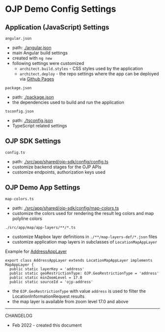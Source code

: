 # OJP Demo Config Settings

## Application (JavaScript) Settings

`angular.json`

- path: [./angular.json](./../angular.json)
- main Angular build settings
- created with `ng new`
- following settings were customized 
    - `architect.build.styles` - CSS styles used by the application
    - `architect.deploy` - the repo settings where the app can be deployed via [Github Pages](https://pages.github.com/)

`package.json`

- path: [./package.json](./../package.json)
- the dependencies used to build and run the application

`tsconfig.json`

- path: [./tsconfig.json](./../tsconfig.json)
- TypeScript related settings

## OJP SDK Settings

`config.ts`

- path: [./src/app/shared/ojp-sdk/config/config.ts](./../src/app/shared/ojp-sdk/config/config.ts)
- customize backend stages for the OJP APIs
- customize endpoints, authorization keys used

## OJP Demo App Settings

`map-colors.ts`

- path: [./src/app/shared/ojp-sdk/config/map-colors.ts](./../src/app/shared/ojp-sdk/config/map-colors.ts)
- customize the colors used for rendering the result leg colors and map polyline colors

`./src/app/map/app-layers/**/*.ts`

- customize Mapbox layer definitions in `./**/map-layers-def/*.json` files
- customize application map layers in subclasses of `LocationMapAppLayer`

Example for [AddressAppLayer](./../src/app/map/app-layers/address/address-app-layer.ts)

```
export class AddressAppLayer extends LocationMapAppLayer implements MapAppLayer {
  public static layerKey = 'address'
  public static geoRestrictionType: OJP.GeoRestrictionType = 'address'
  public static minZoomLevel = 17.0
  public static sourceId = 'ojp-address'
```

- the `OJP.GeoRestrictionType` with value `address` is used to filter the LocationInformationRequest results
- the map layer is available from zoom level 17.0 and above

----

CHANGELOG
- Feb 2022 - created this document